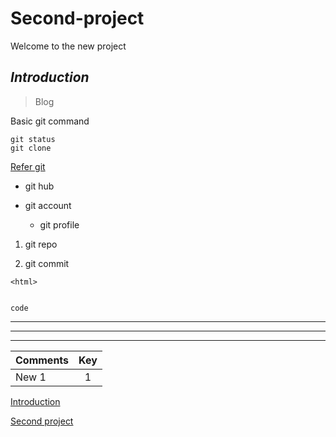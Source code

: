 
# Second-project

Welcome to the new project

## ***Introduction***



> Blog


Basic git command

```
git status
git clone 

````

[Refer git](https://help.github.com/en/github)


* git hub
* git account

    * git profile


1. git repo
1. git commit
    


    <html>

```
<html>
            
```


`code`

------

******


-----



| Comments | Key |
|---------| :------: |
| New 1 | 1 |

[Introduction](#Introduction)

[Second project](#Second-project)
 


 


